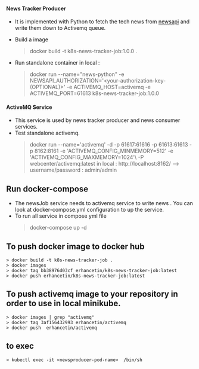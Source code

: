 #### News Tracker Producer 
 - It is implemented with Python to fetch the tech news from [newsapi] and write them down to Activemq queue.
 
- Build a image
  > docker build -t k8s-news-tracker-job:1.0.0 .
      
-  Run standalone container in local : 
    >  docker run --name="news-python" -e NEWSAPI_AUTHORIZATION='<your-authorization-key-(OPTIONAL)>' -e ACTIVEMQ_HOST=activemq -e ACTIVEMQ_PORT=61613  k8s-news-tracker-job:1.0.0
             
    
#### ActiveMQ Service
- This service is used by news tracker producer and news consumer services. 
- Test standalone activemq.
    > docker run --name='activemq' -d   -p  61617:61616 -p 61613:61613 -p 8162:8161 -e 'ACTIVEMQ_CONFIG_MINMEMORY=512' -e 'ACTIVEMQ_CONFIG_MAXMEMORY=1024'\ -P webcenter/activemq:latest
    > in local : http://localhost:8162/   --> username/password : admin/admin

## Run docker-compose
- The newsJob service needs to activemq service to write news . You can look at docker-compose.yml configuration to up the service. 
- To run all service in compose yml file
    > docker-compose up -d   
                                           
## To push docker image to docker hub 
    > docker build -t k8s-news-tracker-job .
    > docker images
    > docker tag bb38976d03cf erhancetin/k8s-news-tracker-job:latest
    > docker push erhancetin/k8s-news-tracker-job:latest

## To push activemq image to your repository in order to use in local minikube.
    > docker images | grep "activemq"
    > docker tag 3af156432993 erhancetin/activemq
    > docker push  erhancetin/activemq 

## to exec 
    > kubectl exec -it <newsproducer-pod-name>  /bin/sh

[//]:# (Reference Links)
[newsapi]: <https://newsapi.org>